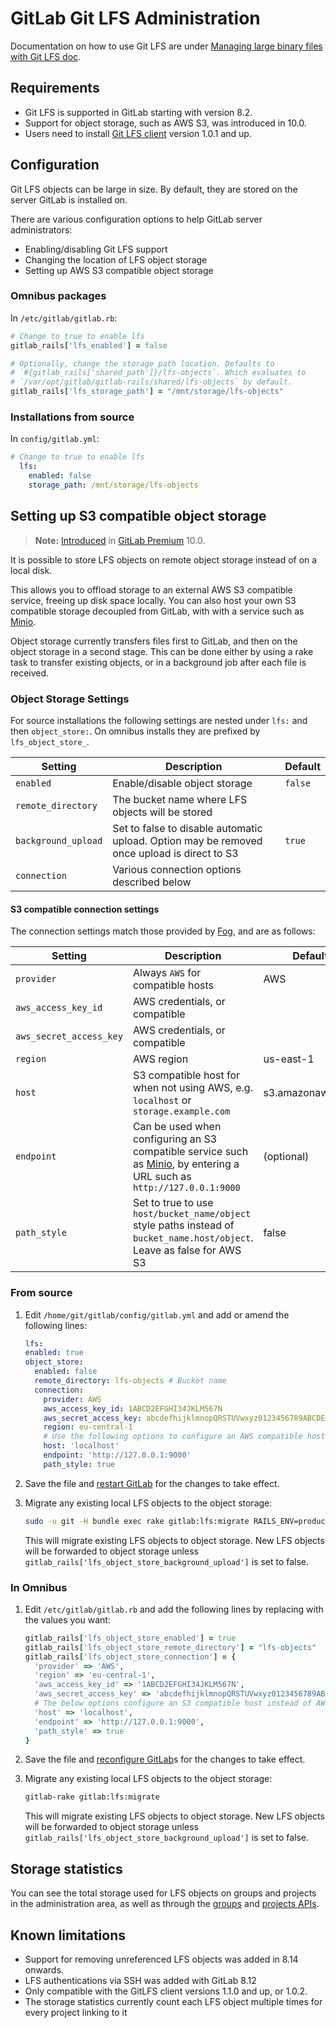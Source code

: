# GitLab Git LFS Administration

Documentation on how to use Git LFS are under [Managing large binary files with Git LFS doc](manage_large_binaries_with_git_lfs.md).

## Requirements

* Git LFS is supported in GitLab starting with version 8.2.
* Support for object storage, such as AWS S3, was introduced in 10.0.
* Users need to install [Git LFS client](https://git-lfs.github.com) version 1.0.1 and up.

## Configuration

Git LFS objects can be large in size. By default, they are stored on the server
GitLab is installed on.

There are various configuration options to help GitLab server administrators:

* Enabling/disabling Git LFS support
* Changing the location of LFS object storage
* Setting up AWS S3 compatible object storage

### Omnibus packages


In `/etc/gitlab/gitlab.rb`:

```ruby
# Change to true to enable lfs
gitlab_rails['lfs_enabled'] = false

# Optionally, change the storage path location. Defaults to
# `#{gitlab_rails['shared_path']}/lfs-objects`. Which evaluates to
# `/var/opt/gitlab/gitlab-rails/shared/lfs-objects` by default.
gitlab_rails['lfs_storage_path'] = "/mnt/storage/lfs-objects"
```

### Installations from source

In `config/gitlab.yml`:

```yaml
# Change to true to enable lfs
  lfs:
    enabled: false
    storage_path: /mnt/storage/lfs-objects
```

## Setting up S3 compatible object storage

> **Note:** [Introduced][ee-2760] in [GitLab Premium][eep] 10.0.

It is possible to store LFS objects on remote object storage instead of on a local disk.

This allows you to offload storage to an external AWS S3 compatible service, freeing up disk space locally. You can also host your own S3 compatible storage decoupled from GitLab, with with a service such as [Minio](https://www.minio.io/).

Object storage currently transfers files first to GitLab, and then on the object storage in a second stage. This can be done either by using a rake task to transfer existing objects, or in a background job after each file is received.

### Object Storage Settings

For source installations the following settings are nested under `lfs:` and then `object_store:`. On omnibus installs they are prefixed by `lfs_object_store_`.

| Setting | Description | Default |
|---------|-------------|---------|
| `enabled` | Enable/disable object storage | `false` |
| `remote_directory` | The bucket name where LFS objects will be stored| |
| `background_upload` | Set to false to disable automatic upload. Option may be removed once upload is direct to S3 | `true` |
| `connection` | Various connection options described below | |

#### S3 compatible connection settings

The connection settings match those provided by [Fog](https://github.com/fog), and are as follows:

| Setting | Description | Default |
|---------|-------------|---------|
| `provider` | Always `AWS` for compatible hosts | AWS |
| `aws_access_key_id` | AWS credentials, or compatible | |
| `aws_secret_access_key` | AWS credentials, or compatible | |
| `region` | AWS region | us-east-1 |
| `host` | S3 compatible host for when not using AWS, e.g. `localhost` or `storage.example.com` | s3.amazonaws.com |
| `endpoint` | Can be used when configuring an S3 compatible service such as [Minio](https://www.minio.io), by entering a URL such as `http://127.0.0.1:9000` | (optional) |
| `path_style` | Set to true to use `host/bucket_name/object` style paths instead of `bucket_name.host/object`. Leave as false for AWS S3 | false |


### From source

1. Edit `/home/git/gitlab/config/gitlab.yml` and add or amend the following
   lines:

	```yaml
	lfs:
	enabled: true
	object_store:
	  enabled: false
	  remote_directory: lfs-objects # Bucket name
	  connection:
	    provider: AWS
	    aws_access_key_id: 1ABCD2EFGHI34JKLM567N
	    aws_secret_access_key: abcdefhijklmnopQRSTUVwxyz0123456789ABCDE
	    region: eu-central-1
	    # Use the following options to configure an AWS compatible host such as Minio
	    host: 'localhost'
	    endpoint: 'http://127.0.0.1:9000'
	    path_style: true
	```

1. Save the file and [restart GitLab][] for the changes to take effect.
1. Migrate any existing local LFS objects to the object storage:

	```bash
	sudo -u git -H bundle exec rake gitlab:lfs:migrate RAILS_ENV=production
	```

	This will migrate existing LFS objects to object storage. New LFS objects
	will be forwarded to object storage unless
	`gitlab_rails['lfs_object_store_background_upload']` is set to false.

### In Omnibus

1. Edit `/etc/gitlab/gitlab.rb` and add the following lines by replacing with
   the values you want:

	```ruby
	gitlab_rails['lfs_object_store_enabled'] = true
	gitlab_rails['lfs_object_store_remote_directory'] = "lfs-objects"
	gitlab_rails['lfs_object_store_connection'] = {
	  'provider' => 'AWS',
	  'region' => 'eu-central-1',
	  'aws_access_key_id' => '1ABCD2EFGHI34JKLM567N',
	  'aws_secret_access_key' => 'abcdefhijklmnopQRSTUVwxyz0123456789ABCDE',
	  # The below options configure an S3 compatible host instead of AWS
	  'host' => 'localhost',
	  'endpoint' => 'http://127.0.0.1:9000',
	  'path_style' => true
	}
	```

1. Save the file and [reconfigure GitLab]s for the changes to take effect.
1. Migrate any existing local LFS objects to the object storage:

      ```bash
      gitlab-rake gitlab:lfs:migrate
      ```

      This will migrate existing LFS objects to object storage. New LFS objects
      will be forwarded to object storage unless
      `gitlab_rails['lfs_object_store_background_upload']` is set to false.

## Storage statistics

You can see the total storage used for LFS objects on groups and projects
in the administration area, as well as through the [groups](../../api/groups.md)
and [projects APIs](../../api/projects.md).

## Known limitations

* Support for removing unreferenced LFS objects was added in 8.14 onwards.
* LFS authentications via SSH was added with GitLab 8.12
* Only compatible with the GitLFS client versions 1.1.0 and up, or 1.0.2.
* The storage statistics currently count each LFS object multiple times for
  every project linking to it

[reconfigure gitlab]: ../../administration/restart_gitlab.md#omnibus-gitlab-reconfigure "How to reconfigure Omnibus GitLab"
[restart gitlab]: ../../administration/restart_gitlab.md#installations-from-source "How to restart GitLab"
[eep]: https://about.gitlab.com/products/ "GitLab Premium"
[ee-2760]: https://gitlab.com/gitlab-org/gitlab-ee/merge_requests/2760
